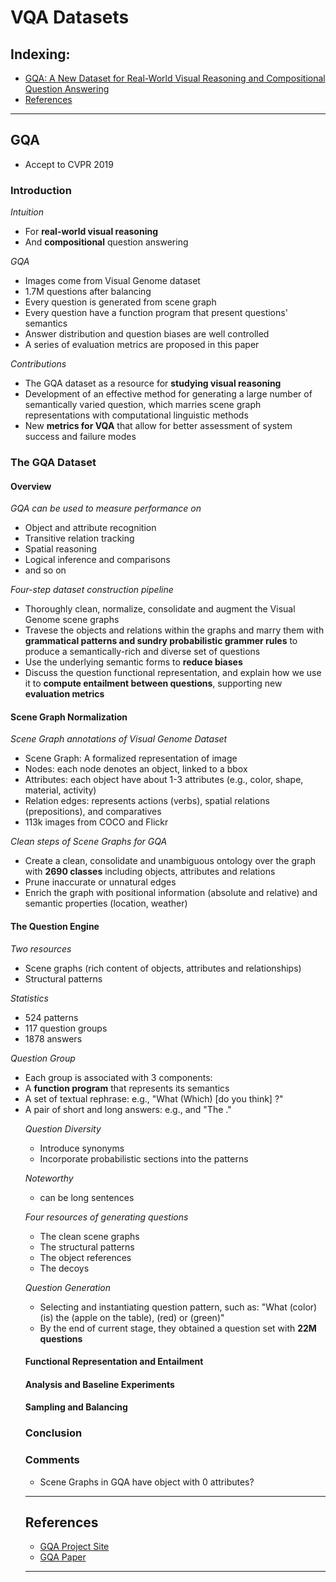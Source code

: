 # VQA Datasets

## Indexing:
- [GQA: A New Dataset for Real-World Visual Reasoning and Compositional Question Answering](#GQA)
- [References](References)
---
## GQA
- Accept to CVPR 2019

### Introduction
*Intuition*
- For **real-world visual reasoning**
- And **compositional** question answering

*GQA*
- Images come from Visual Genome dataset
- 1.7M questions after balancing
- Every question is generated from scene graph
- Every question have a function program that present questions' semantics
- Answer distribution and question biases are well controlled
- A series of evaluation metrics are proposed in this paper

*Contributions*
- The GQA dataset as a resource for **studying visual reasoning**
- Development of an effective method for generating a large number of semantically varied question, which marries scene graph representations with computational linguistic methods
- New **metrics for VQA** that allow for better assessment of system success and failure modes


### The GQA Dataset
#### Overview
*GQA can be used to measure performance on*
- Object and attribute recognition
- Transitive relation tracking
- Spatial reasoning
- Logical inference and comparisons
- and so on

*Four-step dataset construction pipeline*
- Thoroughly clean, normalize, consolidate and augment the Visual Genome scene graphs
- Travese the objects and relations within the graphs and marry them with **grammatical patterns and sundry probabilistic grammer rules** to produce a semantically-rich and diverse set of questions
- Use the underlying semantic forms to **reduce biases**
- Discuss the question functional representation, and explain how we use it to **compute entailment between questions**, supporting new **evaluation metrics**

#### Scene Graph Normalization
*Scene Graph annotations of Visual Genome Dataset*
- Scene Graph: A formalized representation of image
- Nodes: each node denotes an object, linked to a bbox 
- Attributes: each object have about 1-3 attributes (e.g., color, shape, material, activity)
- Relation edges: represents actions (verbs), spatial relations (prepositions), and comparatives
- 113k images from COCO and Flickr

*Clean steps of Scene Graphs for GQA*
- Create a clean, consolidate and unambiguous ontology over the graph with **2690 classes** including objects, attributes and relations
- Prune inaccurate or unnatural edges
- Enrich the graph with positional information (absolute and relative) and semantic properties (location, weather)

#### The Question Engine
*Two resources*
- Scene graphs (rich content of objects, attributes and relationships)
- Structural patterns

*Statistics*
- 524 patterns
- 117 question groups
- 1878 answers 

*Question Group*
- Each group is associated with 3 components:
- A **function program** that represents its semantics
- A set of textual rephrase: e.g., "What (Which) <type> [do you think] <is> <theObject>?"
- A pair of short and long answers: e.g., <attribute> and "The <object> <is> <attribute>."
 
*Question Diversity*
- Introduce synonyms
- Incorporate probabilistic sections into the patterns

*Noteworthy*
- <theObject> can be long sentences
  
*Four resources of generating questions*
- The clean scene graphs
- The structural patterns
- The object references
- The decoys

*Question Generation*
- Selecting and instantiating question pattern, such as: "What (color) (is) the (apple on the table), (red) or (green)"
- By the end of current stage, they obtained a question set with **22M questions**

#### Functional Representation and Entailment






#### Analysis and Baseline Experiments



#### Sampling and Balancing


### Conclusion


### Comments
- Scene Graphs in GQA have object with 0 attributes?

---
## References
- [GQA Project Site](https://cs.stanford.edu/people/dorarad/gqa/)
- [GQA Paper](https://arxiv.org/pdf/1902.09506.pdf)
---
